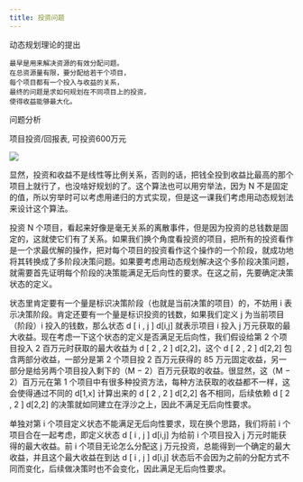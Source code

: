 ```yaml
---
title: 投资问题
---
```


动态规划理论的提出
    
    最早是用来解决资源的有效分配问题。
    在总资源量有限，要分配给若干个项目，
    每个项目都有一个投入与收益的关系，
    最终的问题是求如何规划在不同项目上的投资，
    使得收益能够最大化。

问题分析

项目投资/回报表, 可投资600万元 

![](https://images.gitbook.cn/eb8bacc0-eba9-11e8-af4c-6f74b09e97f2)

显然，投资和收益不是线性等比例关系，否则的话，把钱全投到收益比最高的那个项目上就行了，也没啥好规划的了。这个算法也可以用穷举法，因为 N 不是固定的值，所以穷举时可以考虑用递归的方式实现，但是这一课我们考虑用动态规划法来设计这个算法。

投资 N 个项目，看起来好像是毫无关系的离散事件，但是因为投资的总钱数是固定的，这就使它们有了关系。如果我们换个角度看投资的项目，把所有的投资看作是一个求最优解的操作，把对每个项目的投资看作这个操作的一个阶段，就成功地将其转换成了多阶段决策问题。如果要考虑用动态规划解决这个多阶段决策问题，就需要首先证明每个阶段的决策能满足无后向性的要求。在这之前，先要确定决策状态的定义。

状态里肯定要有一个量是标识决策阶段（也就是当前决策的项目）的，不妨用 i 表示决策阶段。肯定还要有一个量是标识投资的钱数，如果我们定义 j 为当前项目（阶段）i 投入的钱数，那么状态 
d
[
i
,
j
]
d[i,j] 就表示项目 i 投入 j 万元获取的最大收益。现在考虑一下这个状态的定义是否满足无后向性，我们假设给第 2 个项目投入 2 百万元时获取的最大收益为 
d
[
2
,
2
]
d[2,2]，这个 
d
[
2
,
2
]
d[2,2] 包含两部分收益，一部分是第 2 个项目投 2 百万元获得的 85 万元固定收益，另一部分是给另两个项目投入剩下的（M − 2）百万元获取的收益。很显然，这（M − 2）百万元在第 1 个项目中有很多种投资方法，每种方法获取的收益都不一样，这会使得通过不同的 d[1,x] 计算出来的 
d
[
2
,
2
]
d[2,2] 各不相同，后续依赖 
d
[
2
,
2
]
d[2,2] 的决策就如同建立在浮沙之上，因此不满足无后向性要求。

单独对第 i 个项目定义状态不能满足无后向性要求，现在换个思路，我们将前 i 个项目合在一起考虑，即定义状态 
d
[
i
,
j
]
d[i,j] 为给前 i 个项目投入 j 万元时能获得的最大收益。前 i 个项目无论怎么分配这 j 万元投资，总能得到一个确定的最大收益，并且这个最大收益在到达 
d
[
i
,
j
]
d[i,j] 状态后不会因为之前的分配方式不同而变化，后续做决策时也不会变化，因此满足无后向性要求。